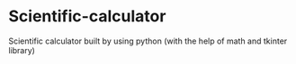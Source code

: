 # Scientific-calculator
Scientific calculator built by using python (with the help of math and tkinter library)
